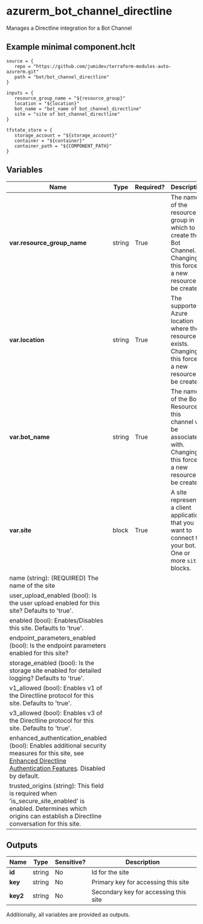 # azurerm_bot_channel_directline

Manages a Directline integration for a Bot Channel

## Example minimal component.hclt

```hcl
source = {
   repo = "https://github.com/jumidev/terraform-modules-auto-azurerm.git" 
   path = "bot/bot_channel_directline" 
}

inputs = {
   resource_group_name = "${resource_group}" 
   location = "${location}" 
   bot_name = "bot_name of bot_channel_directline" 
   site = "site of bot_channel_directline" 
}

tfstate_store = {
   storage_account = "${storage_account}" 
   container = "${container}" 
   container_path = "${COMPONENT_PATH}" 
}

```

## Variables

| Name | Type | Required? |  Description |
| ---- | ---- | --------- |  ----------- |
| **var.resource_group_name** | string | True | The name of the resource group in which to create the Bot Channel. Changing this forces a new resource to be created. | 
| **var.location** | string | True | The supported Azure location where the resource exists. Changing this forces a new resource to be created. | 
| **var.bot_name** | string | True | The name of the Bot Resource this channel will be associated with. Changing this forces a new resource to be created. | 
| **var.site** | block | True | A site represents a client application that you want to connect to your bot. One or more `site` blocks. | | `site` block structure: || 
|   name (string): (REQUIRED) The name of the site ||
|   user_upload_enabled (bool): Is the user upload enabled for this site? Defaults to 'true'. ||
|   enabled (bool): Enables/Disables this site. Defaults to 'true'. ||
|   endpoint_parameters_enabled (bool): Is the endpoint parameters enabled for this site? ||
|   storage_enabled (bool): Is the storage site enabled for detailed logging? Defaults to 'true'. ||
|   v1_allowed (bool): Enables v1 of the Directline protocol for this site. Defaults to 'true'. ||
|   v3_allowed (bool): Enables v3 of the Directline protocol for this site. Defaults to 'true'. ||
|   enhanced_authentication_enabled (bool): Enables additional security measures for this site, see [Enhanced Directline Authentication Features](https://blog.botframework.com/2018/09/25/enhanced-direct-line-authentication-features). Disabled by default. ||
|   trusted_origins (string): This field is required when 'is_secure_site_enabled' is enabled. Determines which origins can establish a Directline conversation for this site. ||




## Outputs

| Name | Type | Sensitive? | Description |
| ---- | ---- | --------- | --------- |
| **id** | string | No  | Id for the site | 
| **key** | string | No  | Primary key for accessing this site | 
| **key2** | string | No  | Secondary key for accessing this site | 

Additionally, all variables are provided as outputs.
